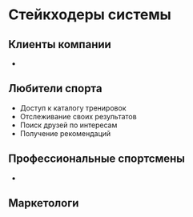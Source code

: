 # Стейкходеры системы


## Клиенты компании
- 

## Любители спорта
- Доступ к каталогу тренировок
- Отслеживание своих результатов
- Поиск друзей по интересам
- Получение рекомендаций

## Профессиональные спортсмены
- 

## Маркетологи
